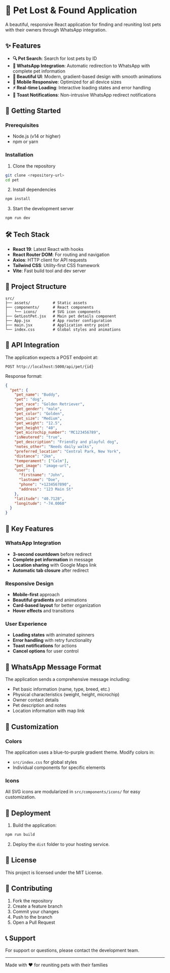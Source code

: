 # 🐾 Pet Lost & Found Application

A beautiful, responsive React application for finding and reuniting lost pets with their owners through WhatsApp integration.

## ✨ Features

- **🔍 Pet Search**: Search for lost pets by ID
- **📱 WhatsApp Integration**: Automatic redirection to WhatsApp with complete pet information
- **🎨 Beautiful UI**: Modern, gradient-based design with smooth animations
- **📱 Mobile Responsive**: Optimized for all device sizes
- **⚡ Real-time Loading**: Interactive loading states and error handling
- **🍞 Toast Notifications**: Non-intrusive WhatsApp redirect notifications

## 🚀 Getting Started

### Prerequisites

- Node.js (v14 or higher)
- npm or yarn

### Installation

1. Clone the repository

```bash
git clone <repository-url>
cd pet
```

2. Install dependencies

```bash
npm install
```

3. Start the development server

```bash
npm run dev
```

## 🛠️ Tech Stack

- **React 19**: Latest React with hooks
- **React Router DOM**: For routing and navigation
- **Axios**: HTTP client for API requests
- **Tailwind CSS**: Utility-first CSS framework
- **Vite**: Fast build tool and dev server

## 📁 Project Structure

```
src/
├── assets/          # Static assets
├── components/      # React components
│   └── icons/       # SVG icon components
├── GetLostPet.jsx   # Main pet details component
├── App.jsx          # App router configuration
├── main.jsx         # Application entry point
└── index.css        # Global styles and animations
```

## 🔗 API Integration

The application expects a POST endpoint at:

```
POST http://localhost:5000/api/pet/{id}
```

Response format:

```json
{
  "pet": {
    "pet_name": "Buddy",
    "pet": "dog",
    "pet_race": "Golden Retriever",
    "pet_gender": "male",
    "pet_color": "Golden",
    "pet_size": "Medium",
    "pet_weight": "12.5",
    "pet_height": "40",
    "pet_microchip_number": "MC123456789",
    "isNeutered": "true",
    "pet_description": "Friendly and playful dog",
    "notes_other": "Needs daily walks",
    "preferred_location": "Central Park, New York",
    "distance": "2km",
    "temperament": ["Calm"],
    "pet_image": "image-url",
    "user": {
      "firstname": "John",
      "lastname": "Doe",
      "phone": "+1234567890",
      "address": "123 Main St"
    },
    "latitude": "40.7128",
    "longitude": "-74.0060"
  }
}
```

## 🎯 Key Features

### WhatsApp Integration

- **3-second countdown** before redirect
- **Complete pet information** in message
- **Location sharing** with Google Maps link
- **Automatic tab closure** after redirect

### Responsive Design

- **Mobile-first** approach
- **Beautiful gradients** and animations
- **Card-based layout** for better organization
- **Hover effects** and transitions

### User Experience

- **Loading states** with animated spinners
- **Error handling** with retry functionality
- **Toast notifications** for actions
- **Cancel options** for user control

## 📱 WhatsApp Message Format

The application sends a comprehensive message including:

- Pet basic information (name, type, breed, etc.)
- Physical characteristics (weight, height, microchip)
- Owner contact details
- Pet description and notes
- Location information with map link

## 🎨 Customization

### Colors

The application uses a blue-to-purple gradient theme. Modify colors in:

- `src/index.css` for global styles
- Individual components for specific elements

### Icons

All SVG icons are modularized in `src/components/icons/` for easy customization.

## 🚀 Deployment

1. Build the application:

```bash
npm run build
```

2. Deploy the `dist` folder to your hosting service.

## 📄 License

This project is licensed under the MIT License.

## 🤝 Contributing

1. Fork the repository
2. Create a feature branch
3. Commit your changes
4. Push to the branch
5. Open a Pull Request

## 📞 Support

For support or questions, please contact the development team.

---

Made with ❤️ for reuniting pets with their families
